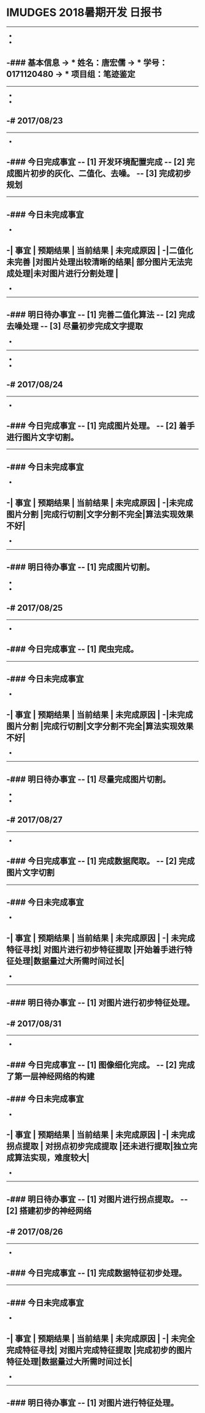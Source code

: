 # IMUDGES 2018暑期开发 日报书
--------
-
-
-### 基本信息
-> * 姓名：唐宏儒
-> * 学号：0171120480
-> * 项目组：笔迹鉴定
-
--------
-
-
-# 2017/08/23
-
--------
-
-### 今日完成事宜
-- [1]  开发环境配置完成
-- [2]  完成图片初步的灰化、二值化、去噪。
-- [3]  完成初步规划
-
------
-### 今日未完成事宜
-
-
-| 事宜       |        预期结果       |      当前结果      | 未完成原因   | 
-|二值化未完善 |对图片处理出较清晰的结果| 部分图片无法完成处理|未对图片进行分割处理  |
-
-
-------
-### 明日待办事宜
-- [1] 完善二值化算法
-- [2] 完成去噪处理
-- [3] 尽量初步完成文字提取
--------
-
--------
-
-
-# 2017/08/24
-
--------
-
-### 今日完成事宜
-- [1]  完成图片处理。
-- [2]  着手进行图片文字切割。
-
------
-### 今日未完成事宜
-
-
-|     事宜     | 预期结果 |   当前结果   |   未完成原因   | 
-|未完成图片分割 |完成行切割|文字分割不完全|算法实现效果不好|
-
-
-------
-### 明日待办事宜
-- [1] 完成图片切割。
----------------
-
-
-# 2017/08/25
-
--------
-
-### 今日完成事宜
-- [1]  爬虫完成。
-
------
-### 今日未完成事宜
-
-
-|     事宜     | 预期结果 |   当前结果   |   未完成原因   | 
-|未完成图片分割 |完成行切割|文字分割不完全|算法实现效果不好|
-
-
-------
-### 明日待办事宜
-- [1] 尽量完成图片切割。
--------
-
-
-# 2017/08/27
-
--------
-
-### 今日完成事宜
-- [1]  完成数据爬取。
-- [2]  完成图片文字切割
-
------
-### 今日未完成事宜
-
-
-|     事宜     |        预期结果       |       当前结果     |     未完成原因      | 
-| 未完成特征寻找| 对图片进行初步特征提取 |开始着手进行特征处理|数据量过大所需时间过长|
-
-
-------
-### 明日待办事宜
-- [1]  对图片进行初步特征处理。
--------
-# 2017/08/31
-
--------
-
-### 今日完成事宜
-- [1] 图像细化完成。
-- [2] 完成了第一层神经网络的构建
------
-### 今日未完成事宜
-
-
-|       事宜       |      预期结果      |  当前结果  |       未完成原因        | 
-|   未完成拐点提取  | 对拐点初步完成提取 |还未进行提取|独立完成算法实现，难度较大|
-
-
-------
-### 明日待办事宜
-- [1] 对图片进行拐点提取。
-- [2] 搭建初步的神经网络
--------
-# 2017/08/26
-
--------
-
-### 今日完成事宜
-- [1]  完成数据特征初步处理。
-
------
-### 今日未完成事宜
-
-
-|       事宜       |     预期结果      |       当前结果      |     未完成原因      | 
-| 未完全完成特征寻找| 对图片完成特征提取 |完成初步的图片特征处理|数据量过大所需时间过长|
-
-
-------
-### 明日待办事宜
-- [1]  对图片进行特征处理。
--------


